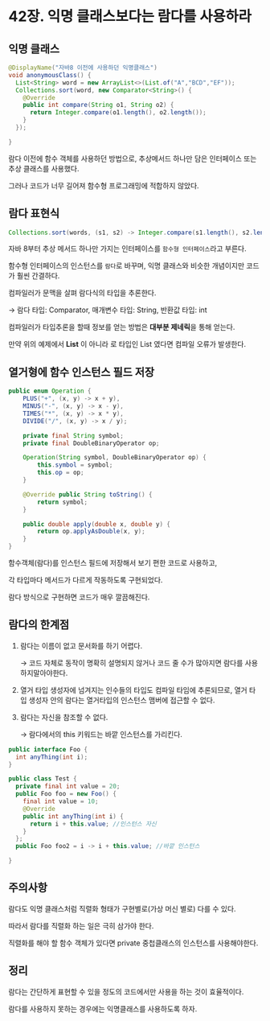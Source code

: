 # 42장. 익명 클래스보다는 람다를 사용하라

## 익명 클래스

```java
@DisplayName("자바8 이전에 사용하던 익명클래스")
void anonymousClass() {
  List<String> word = new ArrayList<>(List.of("A","BCD","EF"));
  Collections.sort(word, new Comparator<String>() {
    @Override
    public int compare(String o1, String o2) {
      return Integer.compare(o1.length(), o2.length());
    }
  });

}
```

람다 이전에 함수 객체를 사용하던 방법으로, 추상메서드 하나만 담은 인터페이스 또는 추상 클래스를 사용했다.

그러나 코드가 너무 길어져 함수형 프로그래밍에 적합하지 않았다.

## 람다 표현식

```java
Collections.sort(words, (s1, s2) -> Integer.compare(s1.length(), s2.length()));
```

자바 8부터 추상 메서드 하나만 가지는 인터페이스를 `함수형 인터페이스`라고 부른다.

함수형 인터페이스의 인스턴스를 `람다`로 바꾸며, 익명 클래스와 비슷한 개념이지만 코드가 훨씬 간결하다.

컴파일러가 문맥을 살펴 람다식의 타입을 추론한다.

→ 람다 타입: Comparator, 매개변수 타입: String, 반환값 타입: int

컴파일러가 타입추론을 할때 정보를 얻는 방법은 **대부분 제네릭**을 통해 얻는다.

만약 위의 예제에서 **List<String>** 이 아니라 로 타입인 List 였다면 컴파일 오류가 발생한다.

## 열거형에 ****함수 인스턴스 필드 저장****

```java
public enum Operation {
	PLUS("+", (x, y) -> x + y),
	MINUS("-", (x, y) -> x - y),
	TIMES("*", (x, y) -> x * y),
	DIVIDE("/", (x, y) -> x / y);

	private final String symbol;
	private final DoubleBinaryOperator op;

	Operation(String symbol, DoubleBinaryOperator op) {
		this.symbol = symbol;
		this.op = op;
	}

	@Override public String toString() {
		return symbol;
	}

	public double apply(double x, double y) {
		return op.applyAsDouble(x, y);
	}
}
```

함수객체(람다)를 인스턴스 필드에 저장해서 보기 편한 코드로 사용하고, 

각 타입마다 메서드가 다르게 작동하도록 구현되었다.

람다 방식으로 구현하면 코드가 매우 깔끔해진다.

## 람다의 한계점

1. 람다는 이름이 없고 문서화를 하기 어렵다.
    
    → 코드 자체로 동작이 명확히 설명되지 않거나 코드 줄 수가 많아지면 람다를 사용하지말아야한다.
    
2. 열거 타입 생성자에 넘겨지는 인수들의 타입도 컴파일 타임에 추론되므로, 열거 타입 생성자 안의 람다는 열거타입의 인스턴스 맴버에 접근할 수 없다.
3. 람다는 자신을 참조할 수 없다.
    
    → 람다에서의 this 키워드는 바깥 인스턴스를 가리킨다.
    

```java
public interface Foo {
  int anyThing(int i);
}

public class Test {
  private final int value = 20;
  public Foo foo = new Foo() {
    final int value = 10;
    @Override
    public int anyThing(int i) {
      return i + this.value; //인스턴스 자신
    }
  };
  public Foo foo2 = i -> i + this.value; //바깥 인스턴스

}
```

## **주의사항**

람다도 익명 클래스처럼 직렬화 형태가 구현별로(가상 머신 별로) 다를 수 있다.

따라서 람다를 직렬화 하는 일은 극히 삼가야 한다.

직렬화를 해야 할 함수 객체가 있다면 private 중첩클래스의 인스턴스를 사용해야한다.

## 정리

람다는 간단하게 표현할 수 있을 정도의 코드에서만 사용을 하는 것이 효율적이다.

람다를 사용하지 못하는 경우에는 익명클래스를 사용하도록 하자.